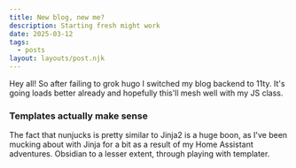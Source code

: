 ```yaml
---
title: New blog, new me?
description: Starting fresh might work
date: 2025-03-12
tags:
  - posts
layout: layouts/post.njk
---
```


Hey all! So after failing to grok hugo I switched my blog backend to 11ty. It's going loads better already and hopefully this'll mesh well with my JS class.

### Templates actually make sense

The fact that nunjucks is pretty similar to Jinja2 is a huge boon, as I've been mucking about with Jinja for a bit as a result of my Home Assistant adventures. Obsidian to a lesser extent, through playing with templater.
